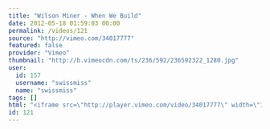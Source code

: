 ```yaml
---
title: "Wilson Miner - When We Build"
date: 2012-05-18 01:59:03 00:00
permalink: /videos/121
source: "http://vimeo.com/34017777"
featured: false
provider: "Vimeo"
thumbnail: "http://b.vimeocdn.com/ts/236/592/236592322_1280.jpg"
user:
  id: 157
  username: "swissmiss"
  name: "swissmiss"
tags: []
html: "<iframe src=\"http://player.vimeo.com/video/34017777\" width=\"1280\" height=\"720\" frameborder=\"0\" webkitallowfullscreen mozallowfullscreen allowfullscreen></iframe>"
id: 121
---
```



